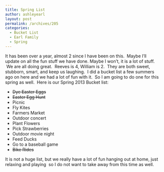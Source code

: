 ```yaml
---
title: Spring List
author: ashleyearl
layout: post
permalink: /archives/205
categories:
  - Bucket List
  - Earl Family
  - Spring
---
```

It has been over a year, almost 2 since I have been on this.  Maybe I&#8217;ll update on all the fun stuff we have done. Maybe I won&#8217;t, it is a lot of stuff.  We are all doing great.  Reeves is 4, William is 2.  They are both sweet, stubborn, smart, and keep us laughing.  I did a bucket list a few summers ago on here and we had a lot of fun with it.  So I am going to do one for this spring as well.  Here is our Spring 2013 Bucket list:

  * <del>Dye Easter Eggs</del>
  * <del>Easter Egg Hunt</del>
  * Picnic
  * Fly Kites
  * Farmers Market
  * Outdoor concert
  * Plant Flowers
  * Pick Strawberries
  * Outdoor movie night
  * Feed Ducks
  * Go to a baseball game
  * <del>Bike Rides</del>

It is not a huge list, but we really have a lot of fun hanging out at home, just relaxing and playing  so I do not want to take away from this time as well.

&nbsp;